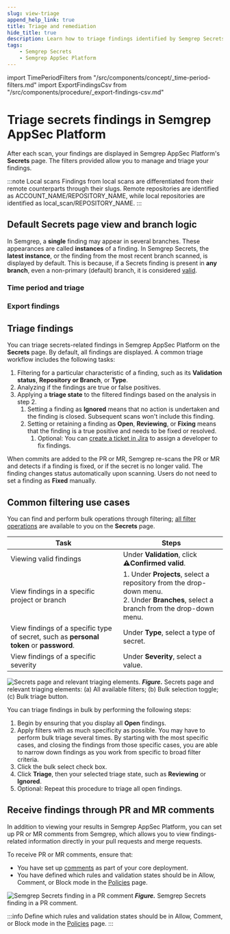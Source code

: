 ```yaml
---
slug: view-triage
append_help_link: true
title: Triage and remediation
hide_title: true
description: Learn how to triage findings identified by Semgrep Secrets.
tags:
    - Semgrep Secrets
    - Semgrep AppSec Platform
---
```


import TimePeriodFilters from "/src/components/concept/_time-period-filters.md"
import ExportFindingsCsv from "/src/components/procedure/_export-findings-csv.md"

# Triage secrets findings in Semgrep AppSec Platform

After each scan, your findings are displayed in Semgrep AppSec Platform's
**Secrets** page. The filters provided allow you to manage and triage your findings.

:::note Local scans
Findings from local scans are differentiated from their remote counterparts through their slugs. Remote repositories are identified as <span className="placeholder">  ACCOUNT_NAME/REPOSITORY_NAME</span>, while local repositories are identified as <span className="placeholder">local_scan/REPOSITORY_NAME</span>.
:::

## Default Secrets page view and branch logic

In Semgrep, a **single** finding may appear in several branches. These appearances are called **instances** of a finding. In Semgrep Secrets, the **latest instance**, or the finding from the most recent branch scanned, is displayed by default. This is because, if a Secrets finding is present in **any branch**, even a non-primary (default) branch, it is considered [valid](/semgrep-secrets/conceptual-overview#validate-secrets).

### Time period and triage

<TimePeriodFilters />

### Export findings

<ExportFindingsCsv />

## Triage findings

You can triage secrets-related findings in Semgrep AppSec Platform on the **Secrets** page. By default, all findings are displayed. A common triage workflow includes the following tasks:

1. Filtering for a particular characteristic of a finding, such as its **Validation status**, **Repository or Branch**, or **Type**.
2. Analyzing if the findings are true or false positives.
3. Applying a **triage state** to the filtered findings based on the analysis in step 2.
    1. Setting a finding as **Ignored** means that no action is undertaken and the finding is closed. Subsequent scans won't include this finding.
    2. Setting or retaining a finding as **Open**, **Reviewing**, or **Fixing** means that the finding is a true positive and needs to be fixed or resolved.
        1. Optional: You can [create a ticket in Jira](/semgrep-appsec-platform/jira) to assign a developer to fix findings.

When commits are added to the PR or MR, Semgrep re-scans the PR or MR and detects if a finding is fixed, or if the secret is no longer valid. The finding changes status automatically upon scanning. Users do not need to set a finding as **Fixed** manually.

## Common filtering use cases

You can find and perform bulk operations through filtering; [all filter operations](/semgrep-secrets/getting-started#filter-findings) are available to you on the **Secrets** page.

| Task | Steps |
| ---- | ----- |
| Viewing valid findings | Under **Validation**, click **⚠️Confirmed valid**. |
| View findings in a specific project or branch |1. Under **Projects**, select a repository from the drop-down menu. <br /> 2. Under **Branches**, select a branch from the drop-down menu. |
| View findings of a specific type of secret, such as **personal token** or **password**. | Under **Type**, select a type of secret.
| View findings of a specific severity | Under **Severity**, select a value. |

![Secrets page and relevant triaging elements.](/img/secrets-triage.png)
**_Figure._** Secrets page and relevant triaging elements: (a) All available filters; (b) Bulk selection toggle; (c) Bulk triage button.

You can triage findings in bulk by performing the following steps:

1. Begin by ensuring that you display all **Open** findings.
2. Apply filters with as much specificity as possible. You may have to perform bulk triage several times. By starting with the most specific cases, and closing the findings from those specific cases, you are able to narrow down findings as you work from specific to broad filter criteria.
3. Click the bulk select check box.
4. Click **Triage**, then your selected triage state, such as **Reviewing** or **Ignored**.
5. Optional: Repeat this procedure to triage all open findings.


## Receive findings through PR and MR comments

In addition to viewing your results in Semgrep AppSec Platform, you can set up PR or MR comments from Semgrep, which allows you to view findings-related information directly in your pull requests and merge requests.

To receive PR or MR comments, ensure that:

* You have set up [comments](/category/pr-or-mr-comments) as part of your core deployment.
* You have defined which rules and validation states should be in Allow, Comment, or Block mode in the [Policies](/semgrep-secrets/policies) page.

![Semgrep Secrets finding in a PR comment](/img/secrets-pr-comment.png)
**_Figure._** Semgrep Secrets finding in a PR comment.

:::info
Define which rules and validation states should be in Allow, Comment, or Block mode in the [Policies](/semgrep-secrets/policies) page.
:::
